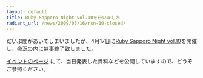 ```yaml
---
layout: default
title: Ruby Sapporo Night vol.10を行いました
radiant_url: /news/2009/05/16/rsn-10-closed/
---
```

だいぶ間があいてしまいましたが、4月17日に[Ruby Sapporo Night vol.10](http://ruby-sapporo.org/news/2009/03/23/rsn-10)を開催し、盛況の内に無事終了致しました。

[イベントのページ](http://ruby-sapporo.org/events/rsn/10) にて、当日発表した資料などを公開していますので、どうぞご参照ください。
